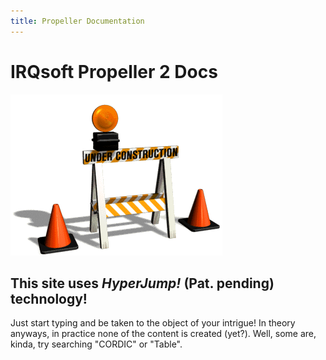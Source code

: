 ```yaml
---
title: Propeller Documentation
---
```

# IRQsoft Propeller 2 Docs

<img src="/common/construction.gif" alt="This site is under construction.">

## This site uses _HyperJump!_ (Pat. pending) technology!

Just start typing and be taken to the object of your intrigue! In theory anyways, in practice none of the content is created (yet?). Well, some are, kinda, try searching "CORDIC" or "Table".
